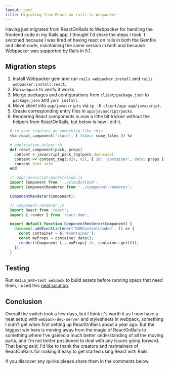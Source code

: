 ```yaml
---
layout: post
title: Migrating from React-on-rails to Webpacker
---
```


Having just migrated from ReactOnRails to Webpacker for handling the frontend
code in my Rails app, I thought I'd share the steps I took. I switched because I
was tired of having react on rails in both the Gemfile and client code,
maintaining the same version in both and because Webpacker was supported by
Rails in 5.1.

## Migration steps

1. Install Webpacker gem and run `rails webpacker:install` and `rails webpacker:install:react`.
2. Run `webpack` to verify it works
3. Merge packages and configurations from `client/package.json` to `package.json` and `yarn install`.
4. Move client into `app/javascripts` via `cp -R client/app app/javascript`.
5. Create corresponding entry files in `app/javascript/packs`.
6. Rendering React components is now a little bit trickier without the helpers
   from ReactOnRails, but below is how I did it.

``` ruby
  # in your template do something like this
  <%= react_component('cloud', { files: some_files }) %>
```

``` ruby
  # application_helper.rb
  def react_component(pack, props)
    content = javascript_pack_tag(pack.downcase)
    content << content_tag(:div, nil, { id: 'container', data: props })
    content.html_safe
  end
```

``` javascript
  // app/javascript/packs/cloud.js
  import Component from '../cloud/cloud';
  import ComponentRenderer from '../component-renderer';

  ComponentRenderer(Component);
```

``` javascript
  // component-renderer.js
  import React from 'react';
  import { render } from 'react-dom';

  export default function ComponentRenderer(Component) {
    document.addEventListener('DOMContentLoaded', () => {
      const container = $('#container');
      const myProps = container.data();
      render(<Component {...myProps} />, container.get(0));
    });
  }
```

## Testing

Run `RAILS_ENV=test webpack` to build assets before running specs that need them, I used this
[neat solution](https://gist.github.com/naps62/a7dcce679a45592714ea6477108f0419).

## Conclusion

Overall the switch took a few days, but I think it's worth it as I now have a
neat setup with `webpack-dev-server` and stylesheets in webpack, something I
didn't get when first setting up ReactOnRails about a year ago. But the biggest
win here is moving away from the magic of ReactOnRails to something where I've
gained a much better understanding of all the moving parts, and I'm not better
positioned to deal with any issues going forward. That being said, I'd like to
thank the creators and maintainers of ReactOnRails for making it easy to get
started using React with Rails.

If you discover any quirks please share them in the comments below.
